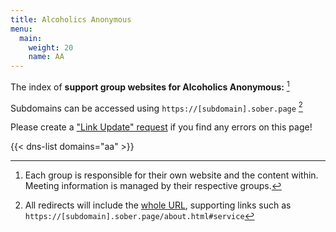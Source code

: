 ```yaml
---
title: Alcoholics Anonymous
menu:
  main:
    weight: 20
    name: AA
---
```


The index of **support group websites for Alcoholics Anonymous:** [^1]

Subdomains can be accessed using ``https://[subdomain].sober.page`` [^2]

Please create a ["Link Update" request](https://github.com/recoverysource/sober.page/issues/new/choose)
if you find any errors on this page!

{{< dns-list domains="aa" >}}

[^1]: Each group is responsible for their own website and the content within.
Meeting information is managed by their respective groups.
[^2]: All redirects will include the
[whole URL](https://handbook.recoverysource.net/essentials/websites.html#url),
supporting links such as ``https://[subdomain].sober.page/about.html#service``
